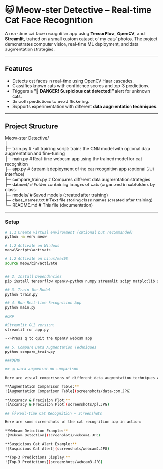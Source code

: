 # 🐱 Meow-ster Detective – Real-time Cat Face Recognition

A real-time cat face recognition app using **TensorFlow**, **OpenCV**, and **Streamlit**, trained on a small custom dataset of my cats’ photos. The project demonstrates computer vision, real-time ML deployment, and data augmentation strategies.

---

## Features

- Detects cat faces in real-time using OpenCV Haar cascades.  
- Classifies known cats with confidence scores and top-3 predictions.  
- Triggers a **“🚨 DANGER! Suspicious cat detected!”** alert for unknown cats.  
- Smooth predictions to avoid flickering.  
- Supports experimentation with different **data augmentation techniques**.  

---

## Project Structure

Meow-ster Detective/  
│  
├─ train.py           # Full training script: trains the CNN model with optional data augmentation and fine-tuning  
├─ main.py            # Real-time webcam app using the trained model for cat recognition  
├─ app.py             # Streamlit deployment of the cat recognition app (optional GUI interface)  
├─ compare_train.py   # Compares different data augmentation strategies  
├─ dataset/           # Folder containing images of cats (organized in subfolders by class)  
├─ models/            # Saved models (created after training)  
├─ class_names.txt    # Text file storing class names (created after training)  
└─ README.md          # This file (documentation)  

---


### Setup

```bash
# 1.1 Create virtual environment (optional but recommanded)
python -m venv meow

# 1.2 Activate on Windows
meow\Scripts\activate

# 1.2 Activate on Linux/macOS
source meow/bin/activate
--- 

## 2. Install Dependencies
pip install tensorflow opencv-python numpy streamlit scipy matplotlib scikit-learn

## 3. Train the Model
python train.py

## 4. Run Real-time Recognition App 
python main.py

#OR#

#Streamlit GUI version:
streamlit run app.py

-->Press q to quit the OpenCV webcam app

## 5. Compare Data Augmentation Techniques
python compare_train.py

###DEMO

## 📊 Data Augmentation Comparison

Here are visual comparisons of different data augmentation techniques applied during training:

**Augmentation Comparison Table:**  
![Augmentation Comparison Table](screenshots/data-com.JPG)

**Accuracy & Precision Plot:**  
![Accuracy & Precision Plot](screenshots/pl.JPG)

## 🐱 Real-time Cat Recognition – Screenshots

Here are some screenshots of the cat recognition app in action:

**Webcam Detection Example:**  
![Webcam Detection](screenshots/webcam1.JPG)

**Suspicious Cat Alert Example:**  
![Suspicious Cat Alert](screenshots/webcam2.JPG)

**Top-3 Predictions Display:**  
![Top-3 Predictions](screenshots/webcam3.JPG)

